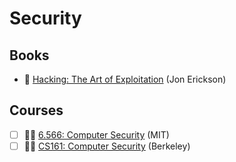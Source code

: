 # Security

## Books

- 📖 [Hacking: The Art of Exploitation](https://www.amazon.sg/Hacking-Art-Exploitation-Jon-Erickson/dp/1593271441) (Jon Erickson)

## Courses

- [ ] 🧑‍🏫 [6.566: Computer Security](https://css.csail.mit.edu/6.5660/) (MIT)
- [ ] 🧑‍🏫 [CS161: Computer Security](https://cs161.org/) (Berkeley)
